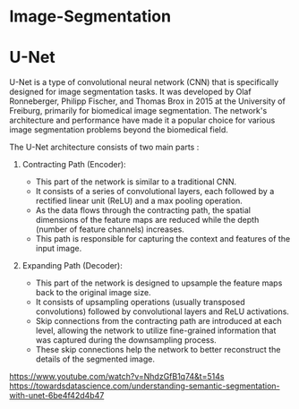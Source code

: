 # Image-Segmentation

# U-Net
U-Net is a type of convolutional neural network (CNN) that is specifically designed for image segmentation tasks. It was developed by Olaf Ronneberger, Philipp Fischer, and Thomas Brox in 2015 at the University of Freiburg, primarily for biomedical image segmentation. The network's architecture and performance have made it a popular choice for various image segmentation problems beyond the biomedical field.

The U-Net architecture consists of two main parts :

1. Contracting Path (Encoder):
    - This part of the network is similar to a traditional CNN.
    - It consists of a series of convolutional layers, each followed by a rectified linear unit (ReLU) and a max pooling operation.
    - As the data flows through the contracting path, the spatial dimensions of the feature maps are reduced while the depth (number of feature channels) increases.
    - This path is responsible for capturing the context and features of the input image.

2. Expanding Path (Decoder):
    - This part of the network is designed to upsample the feature maps back to the original image size.
    - It consists of upsampling operations (usually transposed convolutions) followed by convolutional layers and ReLU activations.
    - Skip connections from the contracting path are introduced at each level, allowing the network to utilize fine-grained information that was captured during the downsampling process.
    - These skip connections help the network to better reconstruct the details of the segmented image.

https://www.youtube.com/watch?v=NhdzGfB1q74&t=514s
https://towardsdatascience.com/understanding-semantic-segmentation-with-unet-6be4f42d4b47